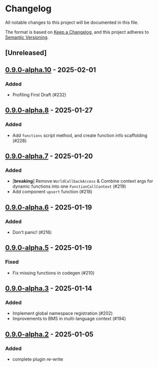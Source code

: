 # Changelog

All notable changes to this project will be documented in this file.

The format is based on [Keep a Changelog](https://keepachangelog.com/en/1.0.0/),
and this project adheres to [Semantic Versioning](https://semver.org/spec/v2.0.0.html).

## [Unreleased]

## [0.9.0-alpha.10](https://github.com/makspll/bevy_mod_scripting/compare/bevy_mod_scripting_functions-v0.9.0-alpha.9...bevy_mod_scripting_functions-v0.9.0-alpha.10) - 2025-02-01

### Added

- Profiling First Draft (#232)

## [0.9.0-alpha.8](https://github.com/makspll/bevy_mod_scripting/compare/bevy_mod_scripting_functions-v0.9.0-alpha.7...bevy_mod_scripting_functions-v0.9.0-alpha.8) - 2025-01-27

### Added

- Add `functions` script method, and create function info scaffolding (#228)

## [0.9.0-alpha.7](https://github.com/makspll/bevy_mod_scripting/compare/bevy_mod_scripting_functions-v0.9.0-alpha.6...bevy_mod_scripting_functions-v0.9.0-alpha.7) - 2025-01-20

### Added

- [**breaking**] Remove `WorldCallbackAccess` & Combine context args for dynamic functions into one `FunctionCallContext` (#219)
- Add component `upsert` function (#218)

## [0.9.0-alpha.6](https://github.com/makspll/bevy_mod_scripting/compare/bevy_mod_scripting_functions-v0.9.0-alpha.5...bevy_mod_scripting_functions-v0.9.0-alpha.6) - 2025-01-19

### Added

- Don't panic! (#216)

## [0.9.0-alpha.5](https://github.com/makspll/bevy_mod_scripting/compare/bevy_mod_scripting_functions-v0.9.0-alpha.4...bevy_mod_scripting_functions-v0.9.0-alpha.5) - 2025-01-19

### Fixed

- Fix missing functions in codegen (#210)

## [0.9.0-alpha.3](https://github.com/makspll/bevy_mod_scripting/compare/bevy_mod_scripting_functions-v0.9.0-alpha.2...bevy_mod_scripting_functions-v0.9.0-alpha.3) - 2025-01-14

### Added

- Implement global namespace registration (#202)
- Improvements to BMS in multi-language context (#194)

## [0.9.0-alpha.2](https://github.com/makspll/bevy_mod_scripting/compare/bevy_mod_scripting_functions-v0.9.0-alpha.1...bevy_mod_scripting_functions-v0.9.0-alpha.2) - 2025-01-05

### Added

- complete plugin re-write
